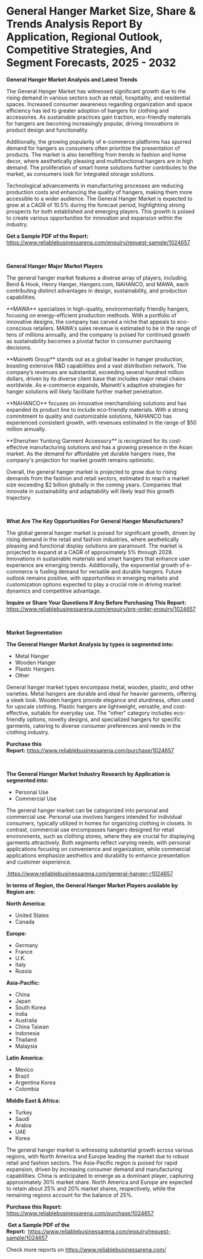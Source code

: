 <p><h1>General Hanger Market Size, Share & Trends Analysis Report By Application, Regional Outlook, Competitive Strategies, And Segment Forecasts, 2025 - 2032</h1></p><p><strong>General Hanger Market Analysis and Latest Trends</strong></p>
<p><p>The General Hanger Market has witnessed significant growth due to the rising demand in various sectors such as retail, hospitality, and residential spaces. Increased consumer awareness regarding organization and space efficiency has led to greater adoption of hangers for clothing and accessories. As sustainable practices gain traction, eco-friendly materials for hangers are becoming increasingly popular, driving innovations in product design and functionality.</p><p>Additionally, the growing popularity of e-commerce platforms has spurred demand for hangers as consumers often prioritize the presentation of products. The market is also benefiting from trends in fashion and home decor, where aesthetically pleasing and multifunctional hangers are in high demand. The proliferation of smart home solutions further contributes to the market, as consumers look for integrated storage solutions.</p><p>Technological advancements in manufacturing processes are reducing production costs and enhancing the quality of hangers, making them more accessible to a wider audience. The General Hanger Market is expected to grow at a CAGR of 10.5% during the forecast period, highlighting strong prospects for both established and emerging players. This growth is poised to create various opportunities for innovation and expansion within the industry.</p></p>
<p><strong>Get a Sample PDF of the Report:&nbsp;</strong> <a href="https://www.reliablebusinessarena.com/enquiry/request-sample/1024657?utm_campaign=2185&utm_medium=2&utm_source=Github&utm_content=ia&utm_term=08032025&utm_id=general-hanger">https://www.reliablebusinessarena.com/enquiry/request-sample/1024657</a></p>
<p>&nbsp;</p>
<p><strong>General Hanger Major Market Players</strong></p>
<p><p>The general hanger market features a diverse array of players, including Bend & Hook, Henry Hanger, Hangers.com, NAHANCO, and MAWA, each contributing distinct advantages in design, sustainability, and production capabilities. </p><p>**MAWA** specializes in high-quality, environmentally friendly hangers, focusing on energy-efficient production methods. With a portfolio of innovative designs, the company has carved a niche that appeals to eco-conscious retailers. MAWA's sales revenue is estimated to be in the range of tens of millions annually, and the company is poised for continued growth as sustainability becomes a pivotal factor in consumer purchasing decisions.</p><p>**Mainetti Group** stands out as a global leader in hanger production, boasting extensive R&D capabilities and a vast distribution network. The company’s revenues are substantial, exceeding several hundred million dollars, driven by its diverse client base that includes major retail chains worldwide. As e-commerce expands, Mainetti's adaptive strategies for hanger solutions will likely facilitate further market penetration.</p><p>**NAHANCO** focuses on innovative merchandising solutions and has expanded its product line to include eco-friendly materials. With a strong commitment to quality and customizable solutions, NAHANCO has experienced consistent growth, with revenues estimated in the range of $50 million annually.</p><p>**Shenzhen Yuntong Garment Accessory** is recognized for its cost-effective manufacturing solutions and has a growing presence in the Asian market. As the demand for affordable yet durable hangers rises, the company's projection for market growth remains optimistic.</p><p>Overall, the general hanger market is projected to grow due to rising demands from the fashion and retail sectors, estimated to reach a market size exceeding $2 billion globally in the coming years. Companies that innovate in sustainability and adaptability will likely lead this growth trajectory.</p></p>
<p>&nbsp;</p>
<p><strong>What Are The Key Opportunities For General Hanger Manufacturers?</strong></p>
<p><p>The global general hanger market is poised for significant growth, driven by rising demand in the retail and fashion industries, where aesthetically pleasing and functional display solutions are paramount. The market is projected to expand at a CAGR of approximately 5% through 2028. Innovations in sustainable materials and smart hangers that enhance user experience are emerging trends. Additionally, the exponential growth of e-commerce is fueling demand for versatile and durable hangers. Future outlook remains positive, with opportunities in emerging markets and customization options expected to play a crucial role in driving market dynamics and competitive advantage.</p></p>
<p><strong>Inquire or Share Your Questions If Any Before Purchasing This Report:</strong> <a href="https://www.reliablebusinessarena.com/enquiry/pre-order-enquiry/1024657?utm_campaign=2185&utm_medium=2&utm_source=Github&utm_content=ia&utm_term=08032025&utm_id=general-hanger">https://www.reliablebusinessarena.com/enquiry/pre-order-enquiry/1024657</a></p>
<p>&nbsp;</p>
<p><strong>Market Segmentation</strong></p>
<p><strong>The General Hanger Market Analysis by types is segmented into:</strong></p>
<p><ul><li>Metal Hanger</li><li>Wooden Hanger</li><li>Plastic Hangers</li><li>Other</li></ul></p>
<p><p>General hanger market types encompass metal, wooden, plastic, and other varieties. Metal hangers are durable and ideal for heavier garments, offering a sleek look. Wooden hangers provide elegance and sturdiness, often used for upscale clothing. Plastic hangers are lightweight, versatile, and cost-effective, suitable for everyday use. The "other" category includes eco-friendly options, novelty designs, and specialized hangers for specific garments, catering to diverse consumer preferences and needs in the clothing industry.</p></p>
<p><strong>Purchase this Report:&nbsp;</strong><a href="https://www.reliablebusinessarena.com/purchase/1024657?utm_campaign=2185&utm_medium=2&utm_source=Github&utm_content=ia&utm_term=08032025&utm_id=general-hanger">https://www.reliablebusinessarena.com/purchase/1024657</a></p>
<p>&nbsp;</p>
<p><strong>The General Hanger Market Industry Research by Application is segmented into:</strong></p>
<p><ul><li>Personal Use</li><li>Commercial Use</li></ul></p>
<p><p>The general hanger market can be categorized into personal and commercial use. Personal use involves hangers intended for individual consumers, typically utilized in homes for organizing clothing in closets. In contrast, commercial use encompasses hangers designed for retail environments, such as clothing stores, where they are crucial for displaying garments attractively. Both segments reflect varying needs, with personal applications focusing on convenience and organization, while commercial applications emphasize aesthetics and durability to enhance presentation and customer experience.</p></p>
<p><a href="https://www.reliablebusinessarena.com/general-hanger-r1024657?utm_campaign=2185&utm_medium=2&utm_source=Github&utm_content=ia&utm_term=08032025&utm_id=general-hanger">&nbsp;https://www.reliablebusinessarena.com/general-hanger-r1024657</a></p>
<p><strong>In terms of Region, the General Hanger Market Players available by Region are:</strong></p>
<p>
    <p> <strong> North America: </strong>
        <ul>
            <li>United States</li>
            <li>Canada</li>
        </ul>
        </p> 
    <p> <strong> Europe: </strong>
        <ul>
            <li>Germany</li>
            <li>France</li>
            <li>U.K.</li>
            <li>Italy</li>
            <li>Russia</li>
        </ul>
        </p> 
    <p> <strong> Asia-Pacific: </strong>
        <ul>
            <li>China</li>
            <li>Japan</li>
            <li>South Korea</li>
            <li>India</li>
            <li>Australia</li>
            <li>China Taiwan</li>
            <li>Indonesia</li>
            <li>Thailand</li>
            <li>Malaysia</li>
        </ul>
        </p> 
    <p> <strong> Latin America: </strong>
        <ul>
            <li>Mexico</li>
            <li>Brazil</li>
            <li>Argentina Korea</li>
            <li>Colombia</li>
        </ul>
        </p> 
    <p> <strong> Middle East & Africa: </strong>
        <ul>
            <li>Turkey</li>
            <li>Saudi</li>
            <li>Arabia</li>
            <li>UAE</li>
            <li>Korea</li>
        </ul>
    </p>
    </p>
<p><p>The general hanger market is witnessing substantial growth across various regions, with North America and Europe leading the market due to robust retail and fashion sectors. The Asia-Pacific region is poised for rapid expansion, driven by increasing consumer demand and manufacturing capabilities. China is anticipated to emerge as a dominant player, capturing approximately 30% market share. North America and Europe are expected to retain about 25% and 20% market shares, respectively, while the remaining regions account for the balance of 25%.</p></p>
<p><strong>Purchase this Report: </strong><a href="https://www.reliablebusinessarena.com/purchase/1024657?utm_campaign=2185&utm_medium=2&utm_source=Github&utm_content=ia&utm_term=08032025&utm_id=general-hanger">https://www.reliablebusinessarena.com/purchase/1024657</a></p>
<p>&nbsp;<strong>Get a Sample PDF of the Report:&nbsp;&nbsp;</strong><a href="https://www.reliablebusinessarena.com/enquiry/request-sample/1024657?utm_campaign=2185&utm_medium=2&utm_source=Github&utm_content=ia&utm_term=08032025&utm_id=general-hanger">https://www.reliablebusinessarena.com/enquiry/request-sample/1024657</a></p>
<p><strong></strong></p>
<p>Check more reports on <a href="https://www.reliablebusinessarena.com/?utm_campaign=2185&utm_medium=2&utm_source=Github&utm_content=ia&utm_term=08032025&utm_id=general-hanger">https://www.reliablebusinessarena.com/</a></p>